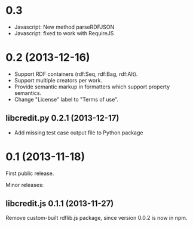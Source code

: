 # 0.3

* Javascript: New method parseRDFJSON
* Javascript: fixed to work with RequireJS

# 0.2 (2013-12-16)

* Support RDF containers (rdf:Seq, rdf:Bag, rdf:Alt).
* Support multiple creators per work.
* Provide semantic markup in formatters which support property semantics.
* Change "License" label to "Terms of use".

## libcredit.py 0.2.1 (2013-12-17)

* Add missing test case output file to Python package


# 0.1 (2013-11-18)

First public release.

Minor releases:

## libcredit.js 0.1.1 (2013-11-27)

Remove custom-built rdflib.js package, since version 0.0.2 is now in
npm.
